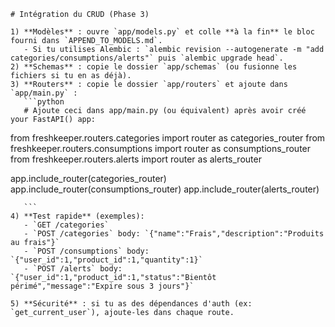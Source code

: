     # Intégration du CRUD (Phase 3)

    1) **Modèles** : ouvre `app/models.py` et colle **à la fin** le bloc fourni dans `APPEND_TO_MODELS.md`.
       - Si tu utilises Alembic : `alembic revision --autogenerate -m "add categories/consumptions/alerts"` puis `alembic upgrade head`.
    2) **Schemas** : copie le dossier `app/schemas` (ou fusionne les fichiers si tu en as déjà).
    3) **Routers** : copie le dossier `app/routers` et ajoute dans `app/main.py` :
       ```python
       # Ajoute ceci dans app/main.py (ou équivalent) après avoir créé your FastAPI() app:
from freshkeeper.routers.categories import router as categories_router
from freshkeeper.routers.consumptions import router as consumptions_router
from freshkeeper.routers.alerts import router as alerts_router

app.include_router(categories_router)
app.include_router(consumptions_router)
app.include_router(alerts_router)

       ```
    4) **Test rapide** (exemples):
       - `GET /categories`
       - `POST /categories` body: `{"name":"Frais","description":"Produits au frais"}`
       - `POST /consumptions` body: `{"user_id":1,"product_id":1,"quantity":1}`
       - `POST /alerts` body: `{"user_id":1,"product_id":1,"status":"Bientôt périmé","message":"Expire sous 3 jours"}`

    5) **Sécurité** : si tu as des dépendances d'auth (ex: `get_current_user`), ajoute-les dans chaque route.

